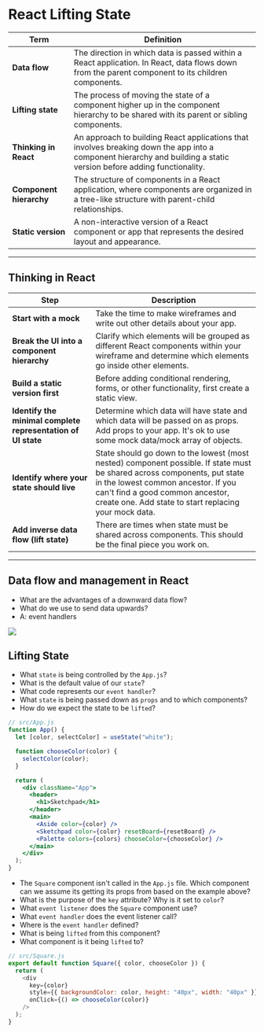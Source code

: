 # React Lifting State

| Term | Definition |
| ---- | ---------- |
| __Data flow__ | The direction in which data is passed within a React application. In React, data flows down from the parent component to its children components. |
| __Lifting state__ | The process of moving the state of a component higher up in the component hierarchy to be shared with its parent or sibling components. |
| __Thinking in React__ | An approach to building React applications that involves breaking down the app into a component hierarchy and building a static version before adding functionality. |
| __Component hierarchy__ | The structure of components in a React application, where components are organized in a tree-like structure with parent-child relationships. |
| __Static version__ | A non-interactive version of a React component or app that represents the desired layout and appearance. |

---

## Thinking in React

| Step | Description |
| ---- | ---------- |
| __Start with a mock__ | Take the time to make wireframes and write out other details about your app. |
| __Break the UI into a component hierarchy__ | Clarify which elements will be grouped as different React components within your wireframe and determine which elements go inside other elements. |
| __Build a static version first__ | Before adding conditional rendering, forms, or other functionality, first create a static view. |
| __Identify the minimal complete representation of UI state__ | Determine which data will have state and which data will be passed on as props. Add props to your app. It's ok to use some mock data/mock array of objects. |
| __Identify where your state should live__ | State should go down to the lowest (most nested) component possible. If state must be shared across components, put state in the lowest common ancestor. If you can't find a good common ancestor, create one. Add state to start replacing your mock data. |
| __Add inverse data flow (lift state)__ | There are times when state must be shared across components. This should be the final piece you work on. |

---

## Data flow and management in React

- What are the advantages of a downward data flow?
- What do we use to send data upwards?
- A: event handlers

![](./images/lift-state.png)

## Lifting State

- What `state` is being controlled by the `App.js`?
- What is the default value of our `state`?
- What code represents our `event handler`?
- What `state` is being passed down as `props` and to which components?
- How do we expect the state to be `lifted`?

```jsx
// src/App.js
function App() {
  let [color, selectColor] = useState("white");

  function chooseColor(color) {
    selectColor(color);
  }

  return (
    <div className="App">
      <header>
        <h1>Sketchpad</h1>
      </header>
      <main>
        <Aside color={color} />
        <Sketchpad color={color} resetBoard={resetBoard} />
        <Palette colors={colors} chooseColor={chooseColor} />
      </main>
    </div>
  );
}
```

- The `Square` component isn't called in the `App.js` file. Which component can we assume its getting its props from based on the example above?
- What is the purpose of the `key` attribute? Why is it set to `color`?
- What `event listener` does the `Square` component use?
- What `event handler` does the event listener call?
- Where is the `event handler` defined?
- What is being `lifted` from this component?
- What component is it being `lifted` to?

```js
// src/Square.js
export default function Square({ color, chooseColor }) {
  return (
    <div
      key={color}
      style={{ backgroundColor: color, height: "40px", width: "40px" }}
      onClick={() => chooseColor(color)}
    />
  );
}
```
